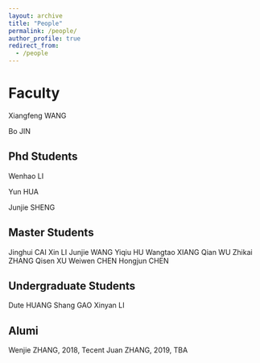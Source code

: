 ```yaml
---
layout: archive
title: "People"
permalink: /people/
author_profile: true
redirect_from:
  - /people
---
```


# Faculty
Xiangfeng WANG

Bo JIN

## Phd Students
Wenhao LI

Yun HUA

Junjie SHENG

## Master Students
Jinghui CAI
Xin LI
Junjie WANG
Yiqiu HU
Wangtao XIANG
Qian WU
Zhikai ZHANG
Qisen XU
Weiwen CHEN
Hongjun CHEN

## Undergraduate Students
Dute HUANG
Shang GAO
Xinyan LI

## Alumi
Wenjie ZHANG, 2018, Tecent
Juan ZHANG, 2019, TBA
